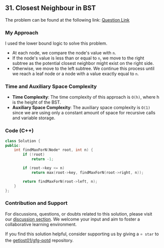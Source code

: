 ## 31. Closest Neighbour in BST
The problem can be found at the following link: [Question Link](https://www.geeksforgeeks.org/problems/closest-neighbor-in-bst/1)

### My Approach
I used the lower bound logic to solve this problem.
- At each node, we compare the node's value with `n`. 
- If the node's value is less than or equal to `n`, we move to the right subtree as the potential closest neighbor might exist on the right side. 
- Otherwise, we move to the left subtree. We continue this process until we reach a leaf node or a node with a value exactly equal to `n`.

### Time and Auxiliary Space Complexity

- **Time Complexity**: The time complexity of this approach is `O(h)`, where h is the height of the BST.
- **Auxiliary Space Complexity**: The auxiliary space complexity is `O(1)` since we are using only a constant amount of space for recursive calls and variable storage.

### Code (C++)
```cpp
class Solution {
public:
    int findMaxForN(Node* root, int n) {
        if (!root)
            return -1;

        if (root->key <= n)
            return max(root->key, findMaxForN(root->right, n));

        return findMaxForN(root->left, n);
    }
};
```

### Contribution and Support

For discussions, questions, or doubts related to this solution, please visit our [discussion section](https://github.com/getlost01/gfg-potd/discussions). We welcome your input and aim to foster a collaborative learning environment.

If you find this solution helpful, consider supporting us by giving a `⭐ star` to the [getlost01/gfg-potd](https://github.com/getlost01/gfg-potd) repository.